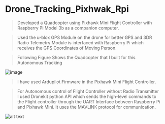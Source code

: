 # Drone_Tracking_Pixhwak_Rpi

> Developed a Quadcopter using Pixhawk Mini Flight Controller with Raspberry Pi Model 3b as a companion computer.

> Used the u-blox GPS Module on the drone for better GPS and 3DR Radio Telemetry Module is interfaced with Raspberry Pi which receives the GPS Coordinates of Moving Person.

> Following Figure Shows the Quadcopter that I built for this Autonomous Tracking 

![image](https://user-images.githubusercontent.com/54229744/151746513-b9dcdf87-41e7-440d-966a-cacff03792d7.png)

> I have used Ardupilot Firmware in the Pixhawk Mini Flight Controller.

> For Autonomous control of Flight Controller without Radio Transmitter I used Dronekit python API which sends the high-level commands to the Flight controller through the UART Interface between Raspberry Pi and Pixhawk Mini. It uses the MAVLINK protocol for communication.

![alt text](https://github.com/pranavpeddi1/Drone_Tracking_Pixhwak_Rpi/blob/main/Drone_GPS_Track_ShortGiff.gif)
